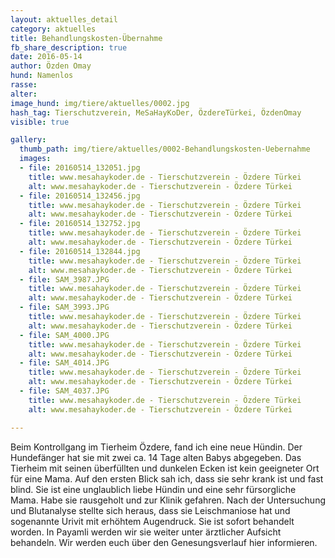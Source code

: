 ```yaml
---
layout: aktuelles_detail
category: aktuelles
title: Behandlungskosten-Übernahme
fb_share_description: true
date: 2016-05-14
author: Özden Omay
hund: Namenlos
rasse:
alter:
image_hund: img/tiere/aktuelles/0002.jpg
hash_tag: Tierschutzverein, MeSaHayKoDer, ÖzdereTürkei, ÖzdenOmay
visible: true

gallery:
  thumb_path: img/tiere/aktuelles/0002-Behandlungskosten-Uebernahme
  images:
  - file: 20160514_132051.jpg
    title: www.mesahaykoder.de - Tierschutzverein - Özdere Türkei
    alt: www.mesahaykoder.de - Tierschutzverein - Özdere Türkei
  - file: 20160514_132456.jpg
    title: www.mesahaykoder.de - Tierschutzverein - Özdere Türkei
    alt: www.mesahaykoder.de - Tierschutzverein - Özdere Türkei
  - file: 20160514_132752.jpg
    title: www.mesahaykoder.de - Tierschutzverein - Özdere Türkei
    alt: www.mesahaykoder.de - Tierschutzverein - Özdere Türkei
  - file: 20160514_132844.jpg
    title: www.mesahaykoder.de - Tierschutzverein - Özdere Türkei
    alt: www.mesahaykoder.de - Tierschutzverein - Özdere Türkei
  - file: SAM_3987.JPG
    title: www.mesahaykoder.de - Tierschutzverein - Özdere Türkei
    alt: www.mesahaykoder.de - Tierschutzverein - Özdere Türkei
  - file: SAM_3993.JPG
    title: www.mesahaykoder.de - Tierschutzverein - Özdere Türkei
    alt: www.mesahaykoder.de - Tierschutzverein - Özdere Türkei
  - file: SAM_4000.JPG
    title: www.mesahaykoder.de - Tierschutzverein - Özdere Türkei
    alt: www.mesahaykoder.de - Tierschutzverein - Özdere Türkei
  - file: SAM_4014.JPG
    title: www.mesahaykoder.de - Tierschutzverein - Özdere Türkei
    alt: www.mesahaykoder.de - Tierschutzverein - Özdere Türkei
  - file: SAM_4037.JPG
    title: www.mesahaykoder.de - Tierschutzverein - Özdere Türkei
    alt: www.mesahaykoder.de - Tierschutzverein - Özdere Türkei

---
```


Beim Kontrollgang im Tierheim Özdere, fand ich eine neue Hündin. Der Hundefänger hat sie mit zwei ca. 14 Tage alten Babys abgegeben.
Das Tierheim mit seinen überfüllten und dunkelen Ecken ist kein geeigneter Ort für eine Mama.
Auf den ersten Blick sah ich, dass sie sehr krank ist und fast blind.
Sie ist eine unglaublich liebe Hündin und eine sehr fürsorgliche Mama.
Habe sie rausgeholt und zur Klinik gefahren. Nach der Untersuchung und Blutanalyse stellte sich heraus, dass sie Leischmaniose hat und sogenannte Urivit mit erhöhtem Augendruck.
Sie ist sofort behandelt worden. In Payamli werden wir sie weiter unter ärztlicher Aufsicht behandeln.
Wir werden euch über den Genesungsverlauf hier informieren.
